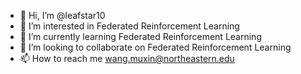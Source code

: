 - 👋 Hi, I’m @leafstar10
- 👀 I’m interested in Federated Reinforcement Learning
- 🌱 I’m currently learning Federated Reinforcement Learning
- 💞️ I’m looking to collaborate on Federated Reinforcement Learning
- 📫 How to reach me wang.muxin@northeastern.edu

<!---
leafstar10/leafstar10 is a ✨ special ✨ repository because its `README.md` (this file) appears on your GitHub profile.
You can click the Preview link to take a look at your changes.
--->
